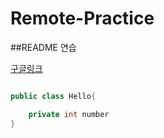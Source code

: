 # Remote-Practice

##README 연습

[구글링크](https://www.google.com)

```java

public class Hello{

    private int number
}

```
